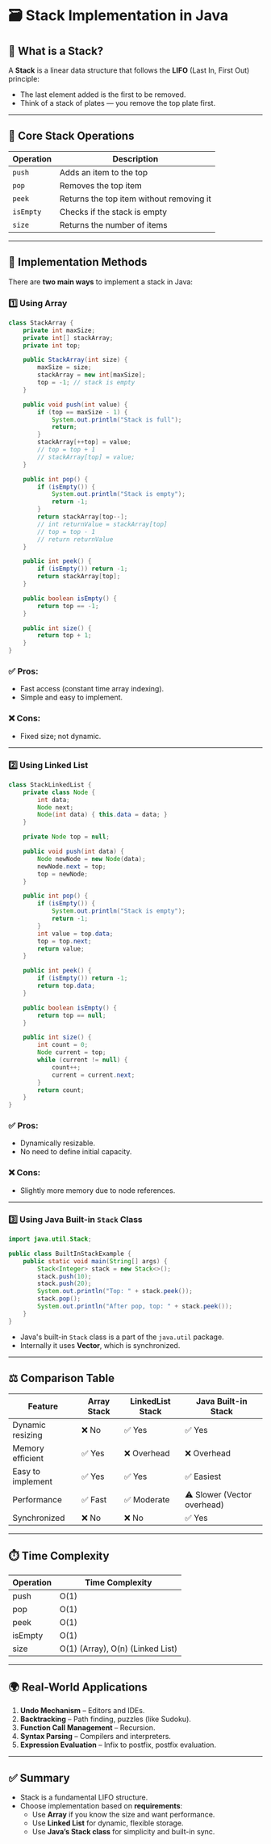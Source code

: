 
# 🗃️ Stack Implementation in Java

## 📌 What is a Stack?

A **Stack** is a linear data structure that follows the **LIFO** (Last In, First Out) principle:
- The last element added is the first to be removed.
- Think of a stack of plates — you remove the top plate first.

---

## 🔧 Core Stack Operations

| Operation | Description                     |
|----------|---------------------------------|
| `push`   | Adds an item to the top         |
| `pop`    | Removes the top item            |
| `peek`   | Returns the top item without removing it |
| `isEmpty`| Checks if the stack is empty    |
| `size`   | Returns the number of items     |

---

## 🧪 Implementation Methods

There are **two main ways** to implement a stack in Java:

### 1️⃣ Using Array

```java
class StackArray {
    private int maxSize;
    private int[] stackArray;
    private int top;

    public StackArray(int size) {
        maxSize = size;
        stackArray = new int[maxSize];
        top = -1; // stack is empty
    }

    public void push(int value) {
        if (top == maxSize - 1) {
            System.out.println("Stack is full");
            return;
        }
        stackArray[++top] = value;
        // top = top + 1
        // stackArray[top] = value;
    }

    public int pop() {
        if (isEmpty()) {
            System.out.println("Stack is empty");
            return -1;
        }
        return stackArray[top--];
        // int returnValue = stackArray[top]
        // top = top - 1
        // return returnValue
    }

    public int peek() {
        if (isEmpty()) return -1;
        return stackArray[top];
    }

    public boolean isEmpty() {
        return top == -1;
    }

    public int size() {
        return top + 1;
    }
}
```

### ✅ Pros:
- Fast access (constant time array indexing).
- Simple and easy to implement.

### ❌ Cons:
- Fixed size; not dynamic.

---

### 2️⃣ Using Linked List

```java
class StackLinkedList {
    private class Node {
        int data;
        Node next;
        Node(int data) { this.data = data; }
    }

    private Node top = null;

    public void push(int data) {
        Node newNode = new Node(data);
        newNode.next = top;
        top = newNode;
    }

    public int pop() {
        if (isEmpty()) {
            System.out.println("Stack is empty");
            return -1;
        }
        int value = top.data;
        top = top.next;
        return value;
    }

    public int peek() {
        if (isEmpty()) return -1;
        return top.data;
    }

    public boolean isEmpty() {
        return top == null;
    }

    public int size() {
        int count = 0;
        Node current = top;
        while (current != null) {
            count++;
            current = current.next;
        }
        return count;
    }
}
```

### ✅ Pros:
- Dynamically resizable.
- No need to define initial capacity.

### ❌ Cons:
- Slightly more memory due to node references.

---

### 3️⃣ Using Java Built-in `Stack` Class

```java
import java.util.Stack;

public class BuiltInStackExample {
    public static void main(String[] args) {
        Stack<Integer> stack = new Stack<>();
        stack.push(10);
        stack.push(20);
        System.out.println("Top: " + stack.peek());
        stack.pop();
        System.out.println("After pop, top: " + stack.peek());
    }
}
```

- Java's built-in `Stack` class is a part of the `java.util` package.
- Internally it uses **Vector**, which is synchronized.

---

## ⚖️ Comparison Table

| Feature             | Array Stack | LinkedList Stack | Java Built-in Stack |
|---------------------|-------------|------------------|---------------------|
| Dynamic resizing    | ❌ No       | ✅ Yes           | ✅ Yes              |
| Memory efficient    | ✅ Yes      | ❌ Overhead      | ❌ Overhead         |
| Easy to implement   | ✅ Yes      | ✅ Yes           | ✅ Easiest          |
| Performance         | ✅ Fast     | ✅ Moderate      | ⚠️ Slower (Vector overhead) |
| Synchronized        | ❌ No       | ❌ No            | ✅ Yes              |

---

## ⏱️ Time Complexity

| Operation | Time Complexity |
|----------|-----------------|
| push     | O(1)            |
| pop      | O(1)            |
| peek     | O(1)            |
| isEmpty  | O(1)            |
| size     | O(1) (Array), O(n) (Linked List) |

---

## 🌍 Real-World Applications

1. **Undo Mechanism** – Editors and IDEs.
2. **Backtracking** – Path finding, puzzles (like Sudoku).
3. **Function Call Management** – Recursion.
4. **Syntax Parsing** – Compilers and interpreters.
5. **Expression Evaluation** – Infix to postfix, postfix evaluation.

---

## ✅ Summary

- Stack is a fundamental LIFO structure.
- Choose implementation based on **requirements**:
  - Use **Array** if you know the size and want performance.
  - Use **Linked List** for dynamic, flexible storage.
  - Use **Java’s Stack class** for simplicity and built-in sync.

